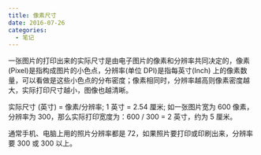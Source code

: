 ```yaml
---
title: 像素尺寸
date: 2016-07-26
categories:
  - 笔记
---
```


一张图片的打印出来的实际尺寸是由电子图片的像素和分辨率共同决定的，像素(Pixel)是指构成图片的小色点，分辨率(单位 DPI)是指每英寸(Inch)
上的像素数量，可以看做是这些小色点的分布密度；像素相同时，分辨率越高则像素密度越大，实际打印尺寸越小，图像也越清晰。

实际尺寸 (英寸) = 像素/分辨率; 1 英寸 = 2.54 厘米; 如一张图片宽为 600 像素，分辨率为 300，那么实际打印宽度为：600 / 300 = 2 英寸，约为 5 厘米。

通常手机、电脑上用的照片分辨率都是 72，如果照片要打印或印刷出来，分辨率要 300 或 300 以上。
